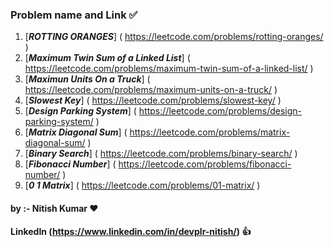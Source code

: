 ### Problem name and Link ✅ ###
1. [***ROTTING ORANGES***] ( https://leetcode.com/problems/rotting-oranges/ )<br>
2. [***Maximum Twin Sum of a Linked List***] ( https://leetcode.com/problems/maximum-twin-sum-of-a-linked-list/ )<br>
3. [***Maximun Units On a Truck***] ( https://leetcode.com/problems/maximum-units-on-a-truck/ )<br>
4. [***Slowest Key***] ( https://leetcode.com/problems/slowest-key/ )<br>
5. [***Design Parking System***] ( https://leetcode.com/problems/design-parking-system/ )<br>
6. [***Matrix Diagonal Sum***] ( https://leetcode.com/problems/matrix-diagonal-sum/ )<br>
7. [***Binary Search***] ( https://leetcode.com/problems/binary-search/ )<br>
8. [***Fibonacci Number***] ( https://leetcode.com/problems/fibonacci-number/ )<br>
9. [***0 1 Matrix***] ( https://leetcode.com/problems/01-matrix/ )<br>

#### by :- Nitish Kumar ❤️ ####
#### LinkedIn (https://www.linkedin.com/in/devplr-nitish/) 👍 ####